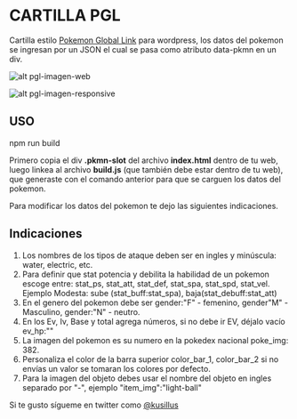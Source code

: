 # CARTILLA PGL

Cartilla estilo  [Pokemon Global Link](https://3ds.pokemon-gl.com/) para wordpress, los datos del pokemon se ingresan por un JSON el cual se pasa como atributo data-pkmn en un div.

![alt pgl-imagen-web](https://i.imgur.com/L2o2a51.png)

![alt pgl-imagen-responsive](https://i.imgur.com/2Cf2eV7.png)

## USO

npm run build

Primero copia el div **.pkmn-slot** del archivo **index.html** dentro de tu web, luego linkea al archivo **build.js** (que también debe estar dentro de tu web), que generaste con el comando anterior para que se carguen los datos del pokemon.

Para modificar los datos del pokemon te dejo las siguientes indicaciones.


## Indicaciones

1. Los nombres de los tipos de ataque deben ser en ingles y minúscula: water, electric, etc.
2. Para definir que stat potencia y debilita la habilidad de un pokemon escoge entre: stat_ps, stat_att, stat_def, stat_spa, stat_spd, stat_vel.
Ejemplo Modesta: sube (stat_buff:stat_spa), baja(stat_debuff:stat_att)
3. En el genero del pokemon debe ser gender:"F" - femenino, gender"M" - Masculino, gender:"N" - neutro.
4. En los Ev, Iv, Base y total agrega números, si no debe ir EV, déjalo vacío ev_hp:""
5. La imagen del pokemon es su numero en la pokedex nacional poke_img: 382.
6. Personaliza el color de la barra superior color_bar_1, color_bar_2 si no envías un valor se tomaran los colores por defecto.
7. Para la imagen del objeto debes usar el nombre del objeto en ingles separado por "-",  ejemplo "item_img":"light-ball"



Si te gusto sígueme en twitter como [@kusillus](https://twitter.com/kusillus)


